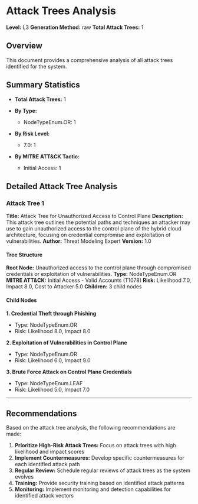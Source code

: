 # Attack Trees Analysis

**Level:** L3
**Generation Method:** raw
**Total Attack Trees:** 1

## Overview

This document provides a comprehensive analysis of all attack trees identified for the system.

## Summary Statistics

- **Total Attack Trees:** 1
- **By Type:**
  - NodeTypeEnum.OR: 1

- **By Risk Level:**
  - 7.0: 1

- **By MITRE ATT&CK Tactic:**
  - Initial Access: 1

## Detailed Attack Tree Analysis

### Attack Tree 1

**Title:** Attack Tree for Unauthorized Access to Control Plane
**Description:** This attack tree outlines the potential paths and techniques an attacker may use to gain unauthorized access to the control plane of the hybrid cloud architecture, focusing on credential compromise and exploitation of vulnerabilities.
**Author:** Threat Modeling Expert
**Version:** 1.0

#### Tree Structure

**Root Node:** Unauthorized access to the control plane through compromised credentials or exploitation of vulnerabilities.
**Type:** NodeTypeEnum.OR
**MITRE ATT&CK:** Initial Access - Valid Accounts (T1078)
**Risk:** Likelihood 7.0, Impact 8.0, Cost to Attacker 5.0
**Children:** 3 child nodes

#### Child Nodes

**1. Credential Theft through Phishing**
   - Type: NodeTypeEnum.OR
   - Risk: Likelihood 8.0, Impact 8.0

**2. Exploitation of Vulnerabilities in Control Plane**
   - Type: NodeTypeEnum.OR
   - Risk: Likelihood 6.0, Impact 9.0

**3. Brute Force Attack on Control Plane Credentials**
   - Type: NodeTypeEnum.LEAF
   - Risk: Likelihood 5.0, Impact 7.0

---

## Recommendations

Based on the attack tree analysis, the following recommendations are made:

1. **Prioritize High-Risk Attack Trees:** Focus on attack trees with high likelihood and impact scores
2. **Implement Countermeasures:** Develop specific countermeasures for each identified attack path
3. **Regular Review:** Schedule regular reviews of attack trees as the system evolves
4. **Training:** Provide security training based on identified attack patterns
5. **Monitoring:** Implement monitoring and detection capabilities for identified attack vectors

